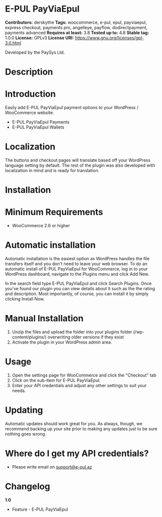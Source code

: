 # E-PUL PayViaEpul
**Contributors:** derskythe
**Tags:** woocommerce, e-pul, epul, payviaepul, express checkout, payments pro, angelleye, payflow, dodirectpayment, payments advanced
**Requires at least:** 3.8
**Tested up to:** 4.8
**Stable tag:** 1.0.0
**License:** GPLv3
**License URI:** <https://www.gnu.org/licenses/gpl-3.0.html>

Developed by the PaySys Ltd.

# Description

# Introduction

Easily add E-PUL PayViaEpul payment options to your WordPress / WooCommerce website.

* E-PUL PayViaEpul Payments
* E-PUL PayViaEpul Wallets
 
# Localization
The buttons and checkout pages will translate based off your WordPress language setting by default. The rest of the plugin was also developed with localization in mind and is ready for translation.

# Installation

# Minimum Requirements

* WooCommerce 2.6 or higher

# Automatic installation

Automatic installation is the easiest option as WordPress handles the file transfers itself and you don't need to leave your web browser. To do an automatic install of E-PUL PayViaEpul for WooCommerce, log in to your WordPress dashboard, navigate to the Plugins menu and click Add New.

In the search field type E-PUL PayViaEpul and click Search Plugins. Once you've found our plugin you can view details about it such as the the rating and description. Most importantly, of course, you can install it by simply clicking Install Now.

# Manual Installation

1. Unzip the files and upload the folder into your plugins folder (/wp-content/plugins/) overwriting older versions if they exist
2. Activate the plugin in your WordPress admin area.
 
# Usage

1. Open the settings page for WooCommerce and click the "Checkout" tab
2. Click on the sub-item for E-PUL PayViaEpul.
3. Enter your API credentials and adjust any other settings to suit your needs. 

# Updating

Automatic updates should work great for you. As always, though, we recommend backing up your site prior to making any updates just to be sure nothing goes wrong.
 
# Where do I get my API credentials?

* Please write email on support@e-pul.az

# Changelog

**1.0**
* Feature - E-PUL PayViaEpul
